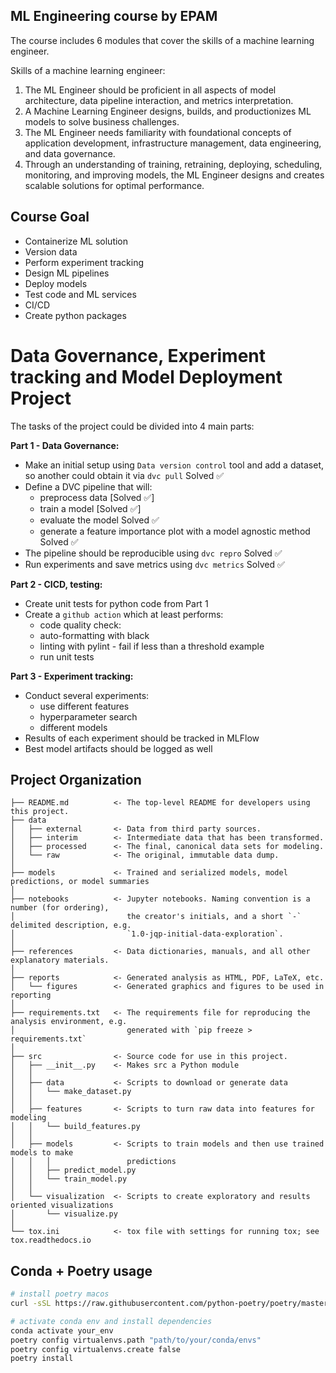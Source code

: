 ## ML Engineering course by EPAM
The course includes 6 modules that cover the skills of a machine learning engineer.  

Skills of a machine learning engineer:
1. The ML Engineer should be proficient in all aspects of model architecture, data pipeline interaction, and metrics interpretation. 
2. A Machine Learning Engineer designs, builds, and productionizes ML models to solve business challenges.
3. The ML Engineer needs familiarity with foundational concepts of application development, infrastructure management, data engineering, and data governance. 
4. Through an understanding of training, retraining, deploying, scheduling, monitoring, and improving models, the ML Engineer designs and creates scalable solutions for optimal performance.
  
## Course Goal

- Containerize ML solution
- Version data
- Perform experiment tracking
- Design ML pipelines
- Deploy models
- Test code and ML services
- CI/CD
- Create python packages


Data Governance, Experiment tracking and Model Deployment Project
==============================
The tasks of the project could be divided into 4 main parts:

**Part 1 - Data Governance:**
* Make an initial setup using `Data version control` tool and add a dataset, so another could obtain it via `dvc pull` Solved :white_check_mark:
* Define a DVC pipeline that will:
  * preprocess data [Solved :white_check_mark:]
  * train a model [Solved :white_check_mark:]
  * evaluate the model Solved :white_check_mark:
  * generate a feature importance plot with a model agnostic method Solved :white_check_mark:
* The pipeline should be reproducible using `dvc repro` Solved :white_check_mark:
* Run experiments and save metrics using `dvc metrics` Solved :white_check_mark:

**Part 2 - CICD, testing:**
* Create unit tests for python code from Part 1
* Create a `github action` which at least performs:
    * code quality check:
    * auto-formatting with black
    * linting with pylint - fail if less than a threshold example
    * run unit tests

**Part 3 -  Experiment tracking:**
* Conduct several experiments:
  * use different features
  * hyperparameter search
  * different models
* Results of each experiment should be tracked in MLFlow
* Best model artifacts should be logged as well


Project Organization
------------

    ├── README.md          <- The top-level README for developers using this project.
    ├── data
    │   ├── external       <- Data from third party sources.
    │   ├── interim        <- Intermediate data that has been transformed.
    │   ├── processed      <- The final, canonical data sets for modeling.
    │   └── raw            <- The original, immutable data dump.
    │
    ├── models             <- Trained and serialized models, model predictions, or model summaries
    │
    ├── notebooks          <- Jupyter notebooks. Naming convention is a number (for ordering),
    │                         the creator's initials, and a short `-` delimited description, e.g.
    │                         `1.0-jqp-initial-data-exploration`.
    │
    ├── references         <- Data dictionaries, manuals, and all other explanatory materials.
    │
    ├── reports            <- Generated analysis as HTML, PDF, LaTeX, etc.
    │   └── figures        <- Generated graphics and figures to be used in reporting
    │
    ├── requirements.txt   <- The requirements file for reproducing the analysis environment, e.g.
    │                         generated with `pip freeze > requirements.txt`
    │
    ├── src                <- Source code for use in this project.
    │   ├── __init__.py    <- Makes src a Python module
    │   │
    │   ├── data           <- Scripts to download or generate data
    │   │   └── make_dataset.py
    │   │
    │   ├── features       <- Scripts to turn raw data into features for modeling
    │   │   └── build_features.py
    │   │
    │   ├── models         <- Scripts to train models and then use trained models to make
    │   │   │                 predictions
    │   │   ├── predict_model.py
    │   │   └── train_model.py
    │   │
    │   └── visualization  <- Scripts to create exploratory and results oriented visualizations
    │       └── visualize.py
    │
    └── tox.ini            <- tox file with settings for running tox; see tox.readthedocs.io



Conda + Poetry usage
--------
```bash
# install poetry macos
curl -sSL https://raw.githubusercontent.com/python-poetry/poetry/master/get-poetry.py | python -

# activate conda env and install dependencies
conda activate your_env
poetry config virtualenvs.path "path/to/your/conda/envs"
poetry config virtualenvs.create false
poetry install
```
